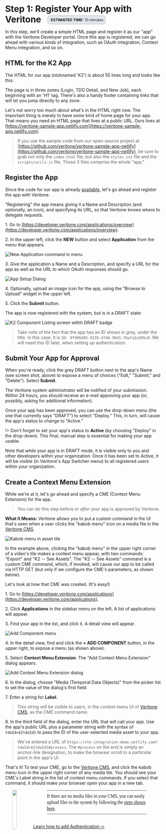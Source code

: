 <!-- markdownlint-disable -->
<style>
aside  {
  border-style: solid;
  border-radius: 9px;
  border-width: 2.2px;
  border-color:#ccc;
  padding: 5px;
  background: #e6e8ef;
}

aside.small {
  display:inline;
  font-size:9pt;
  position:relative; top:-4px;
}

.topruled {
  border-top-width: 1.2px;
  border-top-style: solid;
  border-top-color: rgb(76, 76, 100);
  line-height:45%;
}
.bottomruled {
  border-bottom-width: 1.2px;
  border-bottom-style: solid;
  border-bottom-color: rgb(76, 76, 100);
  line-height:45%;
}
</style>

<h1 style="display: inline;">Step 1: Register Your App with Veritone &nbsp;</h1>&nbsp;&nbsp;<aside class="small">
<b>ESTIMATED TIME:</b> 10 minutes
</aside>

In this step, we'll create a simple HTML page and register it as our "app" with the Veritone Developer portal.
Once this app is registered, we can go ahead with various kinds of integration, such as OAuth integration, Context Menu integration, and so on.

[](_snippets/register-developer-account.md ':include')

## HTML for the K2 App

The HTML for our app (nicknamed 'K2') is about 55 lines long and looks like this:

[](https://raw.githubusercontent.com/veritone/veritone-sample-app-netlify/master/src/index.html ':include :type=code html')

The page is in three zones (Login, TDO Detail, and New Job), each beginning with an 'H1' tag.
There's also a handy footer containing links that will let you jump directly to any zone.

Let's not worry too much about what's in the HTML right now.
The important thing is merely to have _some_ kind of home page for your app.
That means you need an HTML page that lives at a public URL.
Ours lives at [https://veritone-sample-app.netlify.com](https://veritone-sample-app.netlify.com).

> If you use the sample code from our open-source project at [https://github.com/veritone/veritone-sample-app-netlify](https://github.com/veritone/veritone-sample-app-netlify), be sure to grab not only the `index.html` file, but also the `styles.css` file and the `scripts/utils.js` file. Those 3 files comprise the whole "app."

## Register the App

Since the code for our app is already [available](https://github.com/veritone/veritone-sample-app-netlify), let's go ahead and register the app with Veritone.

"Registering" the app means giving it a Name and Description (and optionally, an icon), and specifying its URL, so that Veritone knows where to delegate requests.

1\. Go to [https://developer.veritone.com/applications/overview](https://developer.veritone.com/applications/overview).

2\. In the upper left, click the **NEW** button and select **Application** from the menu that appears.

![New Application command in menu](_media/NewAppCommand.png)

3\. Give the application a Name and a Description, and specify a URL for the app as well as the URL to which OAuth responses should go.

![App Setup Dialog](_media/AppSetup.png)

4\. Optionally, upload an image icon for the app, using the "Browse to Upload" widget in the upper left. 

5\. Click the **Submit** button.

The app is now registered with the system, but is in a DRAFT state:

![K2 Component Listing screen withh DRAFT badge](_media/K2Draft.png)

> Take note of the fact that the app has an ID shown in grey, under the title.
In this case, it is `ID: 0f905d85-9235-4746-90d1-76afa2a305c0`.
We will need this ID later, when setting up authentication.

## Submit Your App for Approval

When you're ready, click the grey DRAFT button next to the app's Name (see screen shot, above) to expose a menu of choices ("Edit," "Submit," and "Delete").
Select **Submit**.

The Veritone system administrator will be notified of your submission.
Within 24 hours, you should receive an e-mail approving your app (or, possibly, asking for additional information).

Once your app has been approved, you can use the drop-down menu (the one that currently says "DRAFT") to select "Deploy."
This, in turn, will cause the app's status to change to "Active."

!> Don't forget to set your app's status to **Active** (by choosing "Deploy" in the drop-down). This final, manual step is essential for making your app usable.

Note that while your app is in DRAFT mode, it is visible only to you and other developers within your organization.
Once it has been set to Active, it will be visible (in Veritone's App Switcher menu) to all registered users within your organization.

## Create a Context Menu Extension

While we're at it, let's go ahead and specify a CME (Context Menu Extension) for the app. 

> You can do this step before *or after* your app is approved by Veritone.

**What It Means:** Veritone allows you to put a custom command in the UI that's seen when a user clicks the "kabob menu" icon on a media file in the [Veritone CMS](https://cms.veritone.com).

![Kabob menu in asset tile](_media/kabob.png)

In the example above, clicking the "kabob menu" in the upper right corner of a video's tile makes a context menu appear, with two commands: "Export" and "K2 -- See Assets".
The "K2 -- See Assets" command is a custom CME command, which, if invoked, will cause our app to be called via HTTP GET (but only if we configure the CME's parameters, as shown below).

Let's look at how that CME was created. (It's easy!)

1\. Go to [https://developer.veritone.com/applications](https://developer.veritone.com/applications).

2\. Click **Applications** in the sidebar menu on the left. A list of applications will appear.

3\. Find your app in the list, and click it. A detail view will appear.

![Add Component menu](_media/AddComponent.png)

4\. In the detail view, find and click the **+ ADD COMPONENT** button, in the upper right, to expose a menu (as shown above).

5\. Select **Context Menu Extension**. The "Add Context Menu Extension" dialog appears.

![Add Context Menu Extension dialog](_media/CMEDialog.png)

6\. In the dialog, choose "Media (Temporal Data Objects)" from the picker list to set the value of the dialog's first field.

7\. Enter a string for **Label**. 

> This string will be visible to users, in the context menu UI of [Veritone CMS](https://cms.veritone.com), as the CME command name.

8\. In the third field of the dialog, enter the URL that will call your app. Use the app's public URL plus a parameter string with the syntax of `tdoId=${tdoId}` to pass the ID of the user-selected media asset to your app.

> We've entered a URL of `https://vtn-integration-demo.netlify.com?tdoId=${tdoId}#process`. The `#process` on the end is simply an anchor-link designation, to make the browser scroll to a particular point in the app's UI.

That's it! To test your CME, go to the [Veritone CMS](https://cms.veritone.com), and click the kabob menu icon in the upper right corner of any media tile.
You should see your CME's Label string in the list of context menu commands. If you select that command, it should make your browser open your app in a new tab.

<!-- markdownlint-disable no-inline-html -->
<div style="transform:scaleX(.91);">
<img width="18%" style="float:left;" src="developer/applications/app-tutorial/_media/botty.png">
<div 
style="font-family:Palatino;
font-size:12.5pt;
padding:1px 0px 0px 130px;
transform:scaleX(.95);
transform-origin: top left;"><div class="topruled"><br/></div>
If there are no media files in your CMS, you can easily upload files to the system by following the <a target="_blank" href="https://help.veritone.com/en/articles/2514452-how-to-upload-process-media-in-cms">steps shown here</a>.
<div class="bottomruled"><br/></div>
</div>
</div><br/>

[Learn how to add Authentication ⇨](developer/applications/app-tutorial/app-tutorial-step-2)
